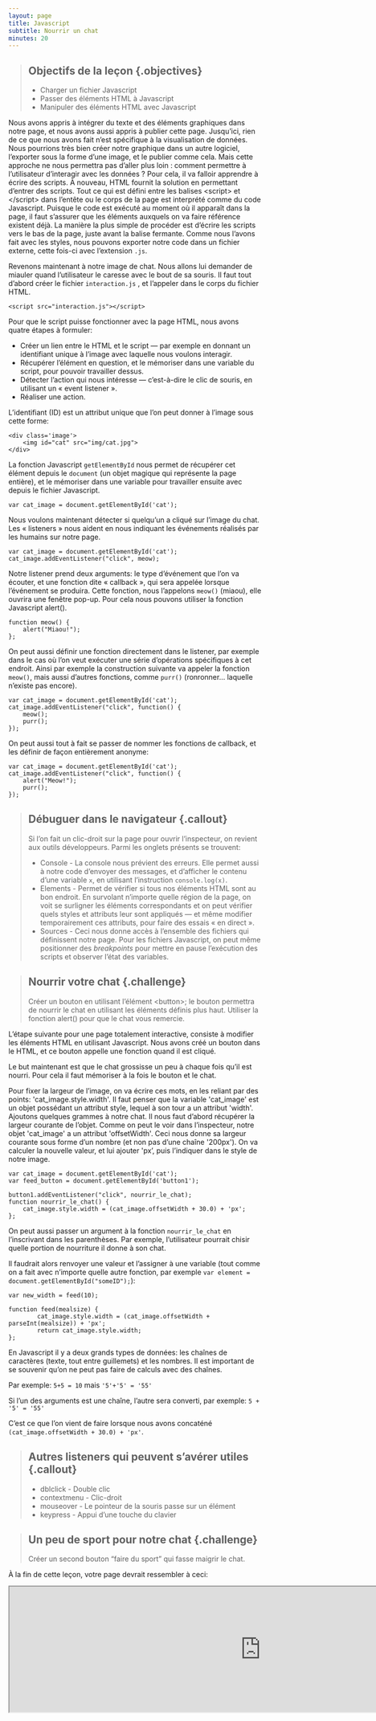 ```yaml
---
layout: page
title: Javascript
subtitle: Nourrir un chat
minutes: 20
---
```


> ## Objectifs de la leçon {.objectives}
>
> * Charger un fichier Javascript
> * Passer des éléments HTML à Javascript
> * Manipuler des éléments HTML avec Javascript

Nous avons appris à intégrer du texte et des éléments graphiques dans notre page, et nous avons aussi appris à publier cette page.
Jusqu’ici, rien de ce que nous avons fait n’est spécifique à la visualisation de données. Nous pourrions très bien créer notre graphique dans un autre logiciel, l’exporter sous la forme d’une image, et le publier comme cela. Mais cette approche ne nous permettra pas d’aller plus loin : comment permettre à l’utilisateur d’interagir avec les données ? Pour cela, il va falloir apprendre à écrire des scripts. À nouveau, HTML fournit la solution en permettant d’entrer des scripts.
Tout ce qui est défini entre les balises &lt;script&gt; et &lt;/script&gt; dans l’entête ou le corps de la page est interprété comme du code Javascript. Puisque le code est exécuté au moment où il apparaît dans la page, il faut s’assurer que les éléments auxquels on va faire référence existent déjà. La manière la plus simple de procéder est d’écrire les scripts vers le bas de la page, juste avant la balise </body> fermante. 
Comme nous l’avons fait avec les styles, nous pouvons exporter notre code dans un fichier externe, cette fois-ci avec l’extension `.js`. 

Revenons maintenant à notre image de chat. Nous allons lui demander de miauler quand l’utilisateur le caresse avec le bout de sa souris.
Il faut tout d’abord créer le fichier `interaction.js` , et l’appeler dans le corps du fichier HTML.

~~~{.html}
<script src="interaction.js"></script>
~~~

Pour que le script puisse fonctionner avec la page HTML, nous avons quatre étapes à formuler:

* Créer un lien entre le HTML et le script — par exemple en donnant un identifiant unique à l’image avec laquelle nous voulons interagir.
* Récupérer l’élément en question, et le mémoriser dans une variable du script, pour pouvoir travailler dessus.
* Détecter l’action qui nous intéresse — c’est-à-dire le clic de souris, en utilisant un « event listener ».
* Réaliser une action.

L’identifiant (ID) est un attribut unique que l’on peut donner à l’image sous cette forme:

~~~{.html}
<div class='image'>
	<img id="cat" src="img/cat.jpg">
</div>
~~~

La fonction Javascript `getElementById` nous permet de récupérer cet élément depuis le `document` (un objet magique qui représente la page entière), et le mémoriser dans une variable pour travailler ensuite avec depuis le fichier Javascript.

~~~{.js}
var cat_image = document.getElementById('cat');
~~~

Nous voulons maintenant détecter si quelqu’un a cliqué sur l’image du chat.
Les « listeners » nous aident en nous indiquant les événements réalisés par les humains sur notre page.

~~~{.js}
var cat_image = document.getElementById('cat');
cat_image.addEventListener("click", meow);
~~~

Notre listener prend deux arguments: le type d’événement que l’on va écouter, et une fonction dite « callback », qui sera appelée lorsque l’événement se produira. 
Cette fonction, nous l’appelons `meow()` (miaou), elle ouvrira une fenêtre pop-up. Pour cela nous pouvons utiliser la fonction Javascript alert().

~~~{.js}
function meow() {
	alert("Miaou!");
};
~~~

On peut aussi définir une fonction directement dans le listener, par exemple dans le cas où l’on veut exécuter une série d’opérations spécifiques à cet endroit. Ainsi par exemple la construction suivante va appeler la fonction `meow()`, mais aussi d’autres fonctions, comme `purr()` (ronronner… laquelle n’existe pas encore).

~~~{.js}
var cat_image = document.getElementById('cat');
cat_image.addEventListener("click", function() {
	meow();	
	purr();
});
~~~

On peut aussi tout à fait se passer de nommer les fonctions de callback, et les définir de façon entièrement anonyme:

~~~{.js}
var cat_image = document.getElementById('cat');
cat_image.addEventListener("click", function() {
	alert("Meow!");	
	purr();
});
~~~


> ## Débuguer dans le navigateur {.callout}
> Si l’on fait un clic-droit sur la page pour ouvrir l’inspecteur, on revient aux outils développeurs.
> Parmi les onglets présents se trouvent:
>
> * Console - La console nous prévient des erreurs. Elle permet aussi à notre code d’envoyer des messages, et d’afficher le contenu d’une variable `x`, en utilisant l’instruction `console.log(x)`.
> * Elements - Permet de vérifier si tous nos éléments HTML sont au bon endroit. En survolant n’importe quelle région de la page, on voit se surligner les éléments correspondants et on peut vérifier quels styles et attributs leur sont appliqués — et même modifier temporairement ces attributs, pour faire des essais « en direct ». 
> * Sources - Ceci nous donne accès à l’ensemble des fichiers qui définissent notre page. Pour les fichiers Javascript, on peut même positionner des _breakpoints_ pour mettre en pause l’exécution des scripts et observer l’état des variables.

> ## Nourrir votre chat {.challenge}
> Créer un bouton en utilisant l’élément &lt;button&gt;;  le bouton permettra de nourrir le chat en utilisant les éléments définis plus haut.
> Utiliser la fonction alert() pour que le chat vous remercie.

L’étape suivante pour une page totalement interactive, consiste à modifier les éléments HTML en utilisant Javascript. Nous avons créé un bouton dans le HTML, et ce bouton appelle une fonction quand il est cliqué. 

Le but maintenant est que le chat grossisse un peu à chaque fois qu’il est nourri. Pour cela il faut mémoriser à la fois le bouton et le chat.

Pour fixer la largeur de l’image, on va écrire ces mots, en les reliant par des points:
'cat_image.style.width'.
Il faut penser que la variable 'cat_image' est un objet possédant un attribut style, lequel à son tour a un attribut 'width'.
Ajoutons quelques grammes à notre chat.
Il nous faut d’abord récupérer la largeur courante de l’objet. Comme on peut le voir dans l’inspecteur, notre objet 'cat_image' a un attribut 'offsetWidth'. Ceci nous donne sa largeur courante sous forme d’un nombre (et non pas d’une chaîne '200px').
On va calculer la nouvelle valeur, et lui ajouter 'px’, puis l’indiquer dans le style de notre image.

~~~{.js}
var cat_image = document.getElementById('cat');
var feed_button = document.getElementById('button1');

button1.addEventListener("click", nourrir_le_chat);
function nourrir_le_chat() {
	cat_image.style.width = (cat_image.offsetWidth + 30.0) + 'px';
};
~~~

On peut aussi passer un argument à la fonction `nourrir_le_chat` en l’inscrivant dans les parenthèses.
Par exemple, l’utilisateur pourrait chisir quelle portion de nourriture il donne à son chat.

Il faudrait alors renvoyer une valeur et l’assigner à une variable (tout comme on a fait avec n’importe quelle autre fonction, par exemple `var element = document.getElementById("someID");`): 

~~~{.js}
var new_width = feed(10);

function feed(mealsize) {
		cat_image.style.width = (cat_image.offsetWidth + parseInt(mealsize)) + 'px';
		return cat_image.style.width;
};
~~~

En Javascript il y a deux grands types de données: les chaînes de caractères (texte, tout entre guillemets)
et les nombres. Il est important de se souvenir qu’on ne peut pas faire de calculs avec des chaînes.

Par exemple:
`5+5 = 10`
mais
`'5'+'5' = '55'`

Si l’un des arguments est une chaîne, l’autre sera converti, par exemple:
`5 + '5' = '55'`

C’est ce que l’on vient de faire lorsque nous avons concaténé `(cat_image.offsetWidth + 30.0) + 'px'`.

> ## Autres listeners qui peuvent s’avérer utiles  {.callout}
> * dblclick - Double clic
> * contextmenu - Clic-droit
> * mouseover - Le pointeur de la souris passe sur un élément
> * keypress - Appui d’une touche du clavier 


> ## Un peu de sport pour notre chat  {.challenge}
> Créer un second bouton “faire du sport” qui fasse maigrir le chat.


À la fin de cette leçon, votre page devrait ressembler à ceci:

<iframe src="http://isakiko.github.io/D3-visualising-data/code/meow.html" width="1000" height="250"></iframe>

